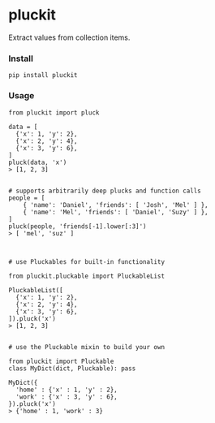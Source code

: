 pluckit
======
Extract values from collection items.


### Install
```pip install pluckit```


### Usage
```
from pluckit import pluck

data = [
  {'x': 1, 'y': 2},
  {'x': 2, 'y': 4},
  {'x': 3, 'y': 6},
]
pluck(data, 'x')
> [1, 2, 3]


# supports arbitrarily deep plucks and function calls
people = [
    { 'name': 'Daniel', 'friends': [ 'Josh', 'Mel' ] },
    { 'name': 'Mel', 'friends': [ 'Daniel', 'Suzy' ] },
]
pluck(people, 'friends[-1].lower[:3]')
> [ 'mel', 'suz' ]



# use Pluckables for built-in functionality

from pluckit.pluckable import PluckableList

PluckableList([
  {'x': 1, 'y': 2},
  {'x': 2, 'y': 4},
  {'x': 3, 'y': 6},
]).pluck('x')
> [1, 2, 3]


# use the Pluckable mixin to build your own

from pluckit import Pluckable
class MyDict(dict, Pluckable): pass

MyDict({
  'home' : {'x' : 1, 'y' : 2},
  'work' : {'x' : 3, 'y' : 6},
}).pluck('x')
> {'home' : 1, 'work' : 3}
```
